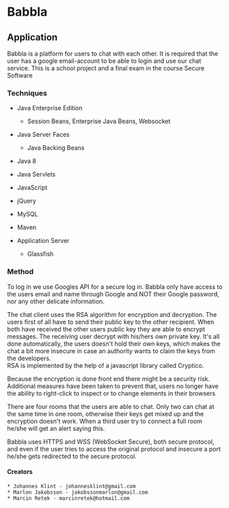 # Babbla

## Application
Babbla is a platform for users to chat with each other. 
It is required that the user has a google email-account to be able to login and use our chat service.
This is a school project and a final exam in the course Secure Software

### Techniques
* Java Enterprise Edition	
	* Session Beans, Enterprise Java Beans, Websocket	
	
* Java Server Faces 
	* Java Backing Beans

* Java 8
* Java Servlets
* JavaScript
* jQuery
* MySQL
* Maven
* Application Server
	* Glassfish
	
### Method
To log in we use Googles API for a secure log in. Babbla only have access to the users email and name through Google and NOT their Google password, nor any other delicate information.  

The chat client uses the RSA algorithm for encryption and decryption.
The users first of all have to send their public key to the other recipient. When both have received the other users public key they are able to encrypt messages. The receiving user decrypt with his/hers own private key. It's all done automatically, the users doesn't hold their own keys, which makes the chat a bit more insecure in case an authority wants to claim the keys from the developers.   
RSA is implemented by the help of a javascript library called Cryptico.

Because the encryption is done front end there might be a security risk. Additional measures have been taken to prevent that, users no longer have the ability to right-click to inspect or to change elements in their browsers 

There are four rooms that the users are able to chat. Only two can chat at the same time in one room, otherwise their keys get mixed up and the encryption doesn't work. When a third user try to connect a full room he/she will get an alert saying this.   
  
Babbla uses HTTPS and WSS (WebSocket Secure), both secure protocol, and even if the user tries to access the original protocol and insecure a port he/she gets redirected to the secure protocol.


	
	
#### Creators
	* Johannes Klint - johannesklint@gmail.com
	* Marlon Jakobsson - jakobssonmarlon@gmail.com
	* Marcin Retek - marcinretek@hotmail.com
	
